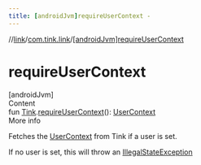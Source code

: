 ```yaml
---
title: [androidJvm]requireUserContext -
---
```

//[link](../index.md)/[com.tink.link](index.md)/[[androidJvm]requireUserContext]([android-jvm]require-user-context.md)



# requireUserContext  
[androidJvm]  
Content  
fun [Tink](../com.tink.core/[android-jvm]-tink/index.md).[requireUserContext]([android-jvm]require-user-context.md)(): [UserContext](../com.tink.link.core.user/[android-jvm]-user-context/index.md)  
More info  


Fetches the [UserContext](../com.tink.link.core.user/[android-jvm]-user-context/index.md) from Tink if a user is set.



If no user is set, this will throw an [IllegalStateException](https://kotlinlang.org/api/latest/jvm/stdlib/kotlin/-illegal-state-exception/index.html)

  



